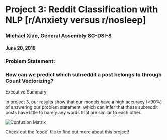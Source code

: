 # Project 3: Reddit Classification with NLP [r/Anxiety versus r/nosleep]

### Michael Xiao, General Assembly SG-DSI-8
#### June 20, 2019

### Problem Statement: 
### How can we predict which subreddit a post belongs to through Count Vectorizing?

Executive Summary

In project 3, our results show that our models have a high accuracy (>90%) of answering our problem statement, which can
infer that these subreddit posts have little to barely any words that are similar to each other.

![Confusion Matrix](https://github.com/michaelxiaoyk/Reddit-Classification-with-NLP-/images/confusion_matrix.jpg)

Check out the 'code' file to find out more about this project!
